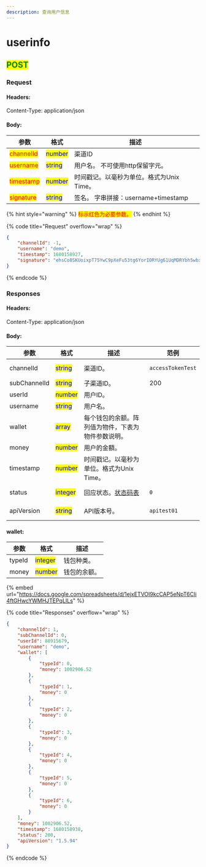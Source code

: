 ```yaml
---
description: 查询用户信息
---
```


# userinfo

## <mark style="color:green;">POST</mark>

### **Request**

#### Headers:

Content-Type: application/json

#### Body:

| 参数                                        | 格式                                      | 描述                           |
| ----------------------------------------- | --------------------------------------- | ---------------------------- |
| <mark style="color:red;">channelId</mark> | <mark style="color:blue;">number</mark> | 渠道ID                         |
| <mark style="color:red;">username</mark>  | <mark style="color:blue;">string</mark> | 用户名。 不可使用http保留字元。           |
| <mark style="color:red;">timestamp</mark> | <mark style="color:blue;">number</mark> | 时间戳记。以毫秒为单位。格式为Unix Time。    |
| <mark style="color:red;">signature</mark> | <mark style="color:blue;">string</mark> | 签名。 字串拼接：username+timestamp  |

{% hint style="warning" %}
<mark style="color:red;">标示红色为必要参数。</mark>
{% endhint %}

{% code title="Request" overflow="wrap" %}
```json
{
    "channelId": -1,
    "username": "demo",
    "timestamp": 1680158927,
    "signature": "ehsCo8SKUoixpT75YwC9pXeFu53tg6YorIORYUg61UqMDRYbh5wbxjP0aSgzTQQRZj8P1AbWbRcYrQMaTEzzO8EytQ2I66rYw4iydDYwUg5qvc6CKd3IkHpBOZj+L/8Sz34HF4Edi5ptDseC7yEEHxC4tZe/1KTyUh1Jz8cvNPE="
}
```
{% endcode %}

### **Responses**

#### Headers:

Content-Type: application/json

#### Body:

<table><thead><tr><th>参数</th><th>格式</th><th>描述</th><th data-hidden>范例</th></tr></thead><tbody><tr><td>channelId</td><td><mark style="color:blue;">string</mark></td><td>渠道ID。</td><td><pre><code>accessTokenTest
</code></pre></td></tr><tr><td>subChannelId</td><td><mark style="color:blue;">string</mark></td><td>子渠道ID。</td><td>200</td></tr><tr><td>userId</td><td><mark style="color:blue;">number</mark></td><td>用户ID。</td><td></td></tr><tr><td>username</td><td><mark style="color:blue;">string</mark></td><td>用户名。</td><td></td></tr><tr><td>wallet</td><td><mark style="color:blue;">array</mark></td><td>每个钱包的余额。阵列值为物件，下表为物件参数说明。</td><td></td></tr><tr><td>money</td><td><mark style="color:blue;">number</mark></td><td>用户的金額。</td><td></td></tr><tr><td>timestamp</td><td><mark style="color:blue;">number</mark></td><td>时间戳记。以毫秒为单位。格式为Unix Time。</td><td></td></tr><tr><td>status</td><td><mark style="color:blue;">integer</mark></td><td>回应状态。<a href="../../ebet-zhuang-tai-ma.md#ebet-xiang-ying-de-zhuang-tai-dai-ma">状态码表</a></td><td><pre><code>0
</code></pre></td></tr><tr><td>apiVersion</td><td><mark style="color:blue;">string</mark></td><td>API版本号。</td><td><pre><code>apitest01
</code></pre></td></tr></tbody></table>

#### wallet:

| 参数     | 格式                                       | 描述     |
| ------ | ---------------------------------------- | ------ |
| typeId | <mark style="color:blue;">integer</mark> | 钱包种类。  |
| money  | <mark style="color:blue;">number</mark>  | 钱包的余额。 |

{% embed url="https://docs.google.com/spreadsheets/d/1ejxETVOI9kcCAP5eNpT6CIi4ftGHwcYWMHJTEPqLILs" %}

{% code title="Responses" overflow="wrap" %}
```json
{
    "channelId": 1,
    "subChannelId": 0,
    "userId": 88915679,
    "username": "demo",
    "wallet": [
        {
            "typeId": 0,
            "money": 1002906.52
        },
        {
            "typeId": 1,
            "money": 0
        },
        {
            "typeId": 2,
            "money": 0
        },
        {
            "typeId": 3,
            "money": 0
        },
        {
            "typeId": 4,
            "money": 0
        },
        {
            "typeId": 5,
            "money": 0
        },
        {
            "typeId": 6,
            "money": 0
        }
    ],
    "money": 1002906.52,
    "timestamp": 1680158938,
    "status": 200,
    "apiVersion": "1.5.94"
}
```
{% endcode %}
